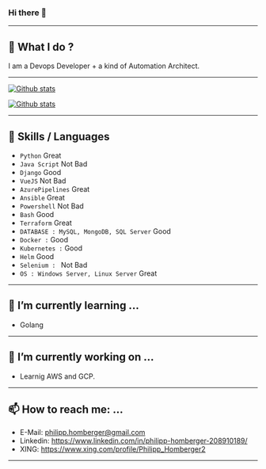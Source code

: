 ### Hi there 👋

<!--
**philipphomberger/philipphomberger** is a ✨ _special_ ✨ repository because its `README.md` (this file) appears on your GitHub profile.

Here are some ideas to get you started:

- 🔭 I’m currently working on ...
- 🌱 I’m currently learning ...
- 👯 I’m looking to collaborate on ...
- 🤔 I’m looking for help with ...
- 💬 Ask me about ...
- 📫 How to reach me: ...
- 😄 Pronouns: ...
- ⚡ Fun fact: ...
-->
---
## 🔭 What I do ? 

I am a Devops Developer + a kind of Automation Architect.

---

[![Github stats](https://github-readme-stats.vercel.app/api?username=philipphomberger&show_icons=true&theme=synthwave)](https://github.com/philipphomberger)

[![Github stats](https://github-readme-stats.vercel.app/api/top-langs/?username=philipphomberger&hide=php&langs_count=8&layout=compact)](https://github.com/philipphomberger)

---

## 👯 Skills / Languages
- `Python` Great
- `Java Script` Not Bad
- `Django` Good
- `VueJS` Not Bad
- `AzurePipelines` Great
- `Ansible` Great
- `Powershell` Not Bad
- `Bash` Good
- `Terraform` Great
- `DATABASE : MySQL, MongoDB, SQL Server` Good
- `Docker :` Good
- `Kubernetes :` Good
- `Helm` Good
- `Selenium : ` Not Bad
- `OS : Windows Server, Linux Server` Great
---
## 🌱 I’m currently learning ...
- Golang
---

## 🔭 I’m currently working on ...
- Learnig AWS and GCP. 
---
## 📫 How to reach me: ...
- E-Mail: philipp.homberger@gmail.com
- Linkedin: https://www.linkedin.com/in/philipp-homberger-208910189/
- XING: https://www.xing.com/profile/Philipp_Homberger2
---
